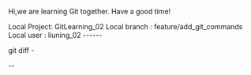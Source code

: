 Hi,we are learning Git together.
Have a good time!

Local Project: GitLearning_02
Local branch : feature/add_git_commands
Local user   : liuning_02 ------



git diff - 


--


